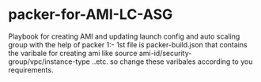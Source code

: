 # packer-for-AMI-LC-ASG
Playbook for creating AMI and updating launch config and auto scaling group with the help of packer
1:- 1st file is packer-build.json that contains the varibale for creating ami like source ami-id/security-group/vpc/instance-type ..etc. so change these varibales according to you requirements.

